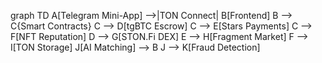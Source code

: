 graph TD
A[Telegram Mini-App] -->|TON Connect| B[Frontend]
B --> C{Smart Contracts}
C --> D[tgBTC Escrow]
C --> E[Stars Payments]
C --> F[NFT Reputation]
D --> G[STON.Fi DEX]
E --> H[Fragment Market]
F --> I[TON Storage]
J[AI Matching] --> B
J --> K[Fraud Detection]